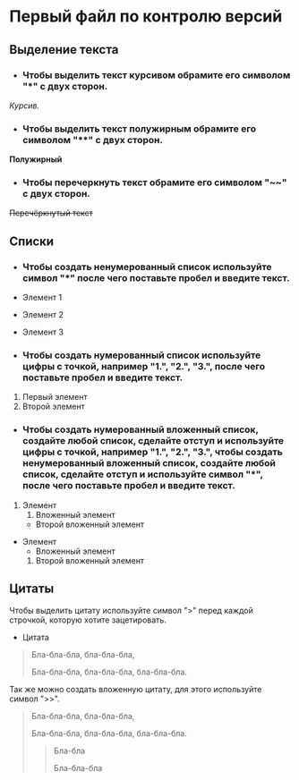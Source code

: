 # Первый файл по контролю версий

## Выделение текста

* ### Чтобы выделить текст курсивом обрамите его символом "*" с двух сторон.

*Курсив.*

* ### Чтобы выделить текст полужирным обрамите его символом "**" с двух сторон.

**Полужирный**

* ### Чтобы перечеркнуть текст обрамите его символом "~~" с двух сторон.

~~Перечёркнутый текст~~

## Списки

* ### Чтобы создать ненумерованный список используйте символ "*" после чего поставьте пробел и введите текст.

* Элемент 1
* Элемент 2
* Элемент 3

* ### Чтобы создать нумерованный список используйте цифры с точкой, например "1.", "2.", "3.", после чего поставьте пробел и введите текст.

1. Первый элемент
2. Второй элемент

* ### Чтобы создать нумерованный вложенный список, создайте любой список, сделайте отступ и используйте цифры с точкой, например "1.", "2.", "3.", чтобы создать ненумерованный вложенный список, создайте любой список, сделайте отступ и используйте символ "*", после чего поставьте пробел и введите текст.

1. Элемент
    1. Вложенный элемент
    * Второй вложенный элемент

* Элемент
    * Вложенный элемент
    1. Второй вложенный элемент

## Цитаты

Чтобы выделить цитату используйте символ ">" перед каждой строчкой, которую хотите зацетировать.
* Цитата
>Бла-бла-бла, бла-бла-бла,
>
>Бла-бла-бла, бла-бла-бла, бла-бла-бла.

Так же можно создать вложенную цитату, для этого используйте символ ">>".

>Бла-бла-бла, бла-бла-бла,
>
>Бла-бла-бла, бла-бла-бла, бла-бла-бла.
>>Бла-бла
>>
>>Бла-бла-бла